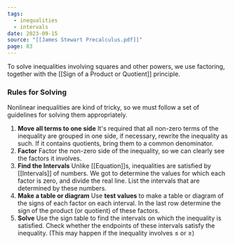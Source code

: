 ```yaml
---
tags:
  - inequalities
  - intervals
date: 2023-09-15
source: "[[James Stewart Precalculus.pdf]]"
page: 83
---
```

To solve inequalities involving squares and other powers, we use factoring, together with the [[Sign of a Product or Quotient]] principle.

### Rules for Solving

Nonlinear inequalities are kind of tricky, so we must follow a set of guidelines for solving them appropriately.

1. **Move all terms to one side**
	It's required that all non-zero terms of the inequality are grouped in one side, if necessary, rewrite the inequality as such. If it contains quotients, bring them to a common denominator.
2. **Factor**
	Factor the non-zero side of the inequality, so we can clearly see the factors it involves.
3. **Find the Intervals**
	Unlike [[Equation]]s, inequalities are satisfied by [[Intervals]] of numbers. We got to determine the values for which each factor is zero, and divide the real line. List the intervals that are determined by these numbers.
4. **Make a table or diagram**
	Use **test values** to make a table or diagram of the signs of each factor on each interval. In the last row determine the sign of the product (or quotient) of these factors.
5. **Solve**
	Use the sign table to find the intervals on which the inequality is satisfied. Check whether the endpoints of these intervals satisfy the inequality. (This may happen if the inequality involves $\le$ or $\ge$)